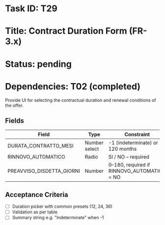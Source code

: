 # Task ID: T29

# Title: Contract Duration Form (FR-3.x)

# Status: pending

# Dependencies: T02 (completed)

Provide UI for selecting the contractual duration and renewal conditions of the offer.

## Fields

| Field | Type | Constraint |
|-------|------|------------|
| DURATA_CONTRATTO_MESI | Number select | -1 (indeterminate) or 1–120 months |
| RINNOVO_AUTOMATICO | Radio | SI / NO – required |
| PREAVVISO_DISDETTA_GIORNI | Number | 0–180, required if RINNOVO_AUTOMATICO = NO |

## Acceptance Criteria

- [ ] Duration picker with common presets (12, 24, 36)
- [ ] Validation as per table
- [ ] Summary string e.g. "Indeterminate" when -1 